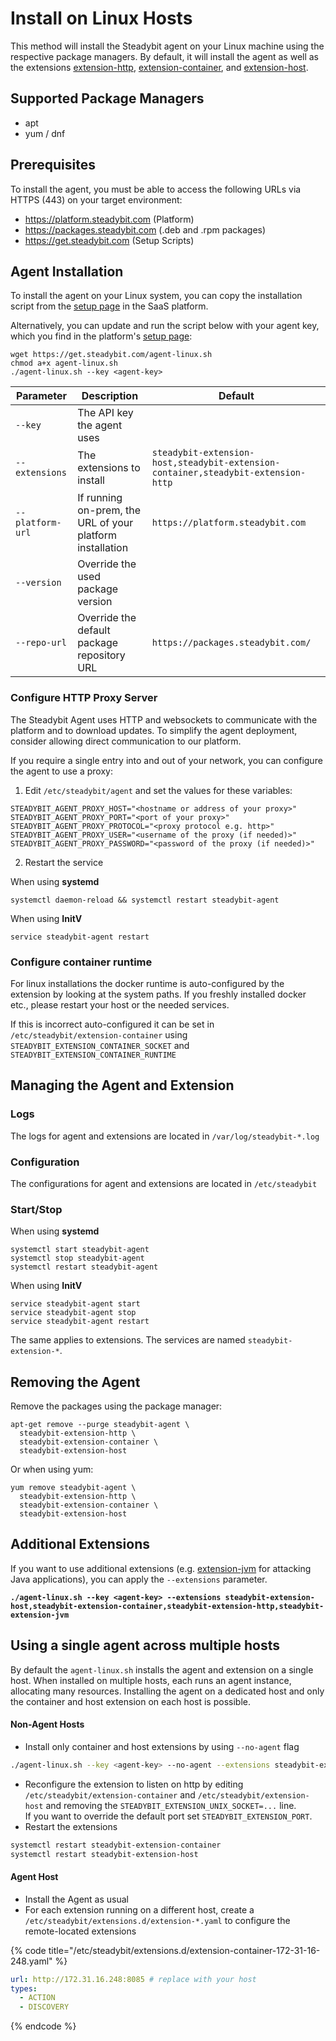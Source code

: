 # Install on Linux Hosts

This method will install the Steadybit agent on your Linux machine using the respective package managers. By default, it will install the agent as well as the extensions [extension-http](https://hub.steadybit.com/extension/com.steadybit.extension\_http), [extension-container](https://hub.steadybit.com/extension/com.steadybit.extension\_container), and [extension-host](https://hub.steadybit.com/extension/com.steadybit.extension\_host).

## Supported Package Managers

* apt
* yum / dnf

## Prerequisites

To install the agent, you must be able to access the following URLs via HTTPS (443) on your target environment:

* https://platform.steadybit.com (Platform)
* https://packages.steadybit.com (.deb and .rpm packages)
* https://get.steadybit.com (Setup Scripts)

## Agent Installation

To install the agent on your Linux system, you can copy the installation script from the [setup page](https://platform.steadybit.com/settings/agents/setup) in the SaaS platform.

Alternatively, you can update and run the script below with your agent key, which you find in the platform's [setup page](https://platform.steadybit.com/settings/agents/setup):

```shell
wget https://get.steadybit.com/agent-linux.sh
chmod a+x agent-linux.sh
./agent-linux.sh --key <agent-key>
```

| Parameter         | Description                                                | Default                                                                           |
| ----------------- | ---------------------------------------------------------- |-----------------------------------------------------------------------------------|
| `--key`           | The API key the agent uses                                 |                                                                                   |
| `--extensions`    | The extensions to install                                  | `steadybit-extension-host,steadybit-extension-container,steadybit-extension-http` |
| `--platform-url`  | If running on-prem, the URL of your platform installation  | `https://platform.steadybit.com`                                                  |
| `--version`       | Override the used package version                          |                                                                                   |
| `--repo-url`      | Override the default package repository URL                | `https://packages.steadybit.com/`                                                 | 

### Configure HTTP Proxy Server

The Steadybit Agent uses HTTP and websockets to communicate with the platform and to download updates. To simplify the agent deployment, consider allowing direct communication to our platform.

If you require a single entry into and out of your network, you can configure the agent to use a proxy:

1. Edit `/etc/steadybit/agent` and set the values for these variables:

```shell
STEADYBIT_AGENT_PROXY_HOST="<hostname or address of your proxy>"
STEADYBIT_AGENT_PROXY_PORT="<port of your proxy>"
STEADYBIT_AGENT_PROXY_PROTOCOL="<proxy protocol e.g. http>"
STEADYBIT_AGENT_PROXY_USER="<username of the proxy (if needed)>"
STEADYBIT_AGENT_PROXY_PASSWORD="<password of the proxy (if needed)>"
```

2. Restart the service

When using **systemd**

```shell
systemctl daemon-reload && systemctl restart steadybit-agent
```

When using **InitV**

```shell
service steadybit-agent restart
```

### Configure container runtime

For linux installations the docker runtime is auto-configured by the extension by looking at the system paths. If you freshly installed docker etc., please restart your host or the needed services.

If this is incorrect auto-configured it can be set in `/etc/steadybit/extension-container` using `STEADYBIT_EXTENSION_CONTAINER_SOCKET` and `STEADYBIT_EXTENSION_CONTAINER_RUNTIME`

## Managing the Agent and Extension

### Logs

The logs for agent and extensions are located in `/var/log/steadybit-*.log`

### Configuration

The configurations for agent and extensions are located in `/etc/steadybit`

### Start/Stop

When using **systemd**

```shell
systemctl start steadybit-agent
systemctl stop steadybit-agent
systemctl restart steadybit-agent
```

When using **InitV**

```shell
service steadybit-agent start
service steadybit-agent stop
service steadybit-agent restart
```

The same applies to extensions. The services are named `steadybit-extension-*`.

## Removing the Agent

Remove the packages using the package manager:

```shell
apt-get remove --purge steadybit-agent \
  steadybit-extension-http \
  steadybit-extension-container \
  steadybit-extension-host
```

Or when using yum:

```shell
yum remove steadybit-agent \
  steadybit-extension-http \
  steadybit-extension-container \
  steadybit-extension-host
```

## Additional Extensions

If you want to use additional extensions (e.g. [extension-jvm](https://hub.steadybit.com/extension/com.steadybit.extension\_jvm) for attacking Java applications), you can apply the `--extensions` parameter.

<pre><code><strong>./agent-linux.sh --key &#x3C;agent-key> --extensions steadybit-extension-host,steadybit-extension-container,steadybit-extension-http,steadybit-extension-jvm
</strong></code></pre>

## Using a single agent across multiple hosts

By default the `agent-linux.sh` installs the agent and extension on a single host. When installed on multiple hosts, each runs an agent instance, allocating many resources. Installing the agent on a dedicated host and only the container and host extension on each host is possible.

#### Non-Agent Hosts

* Install only container and host extensions by using `--no-agent` flag

```bash
./agent-linux.sh --key <agent-key> --no-agent --extensions steadybit-extension-host,steadybit-extension-container
```

* Reconfigure the extension to listen on http by editing `/etc/steadybit/extension-container` and `/etc/steadybit/extension-host` and removing the `STEADYBIT_EXTENSION_UNIX_SOCKET=...` line.\
  If you want to override the default port set `STEADYBIT_EXTENSION_PORT`.
* Restart the extensions

```bash
systemctl restart steadybit-extension-container
systemctl restart steadybit-extension-host
```

#### Agent Host

* Install the Agent as usual
* For each extension running on a different host, create a `/etc/steadybit/extensions.d/extension-*.yaml` to configure the remote-located extensions

{% code title="/etc/steadybit/extensions.d/extension-container-172-31-16-248.yaml" %}
```yaml
url: http://172.31.16.248:8085 # replace with your host
types:
  - ACTION
  - DISCOVERY
```
{% endcode %}
